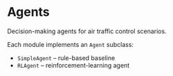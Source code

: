 # Agents

Decision-making agents for air traffic control scenarios.

Each module implements an `Agent` subclass:
- `SimpleAgent` – rule-based baseline  
- `RLAgent` – reinforcement-learning agent  
